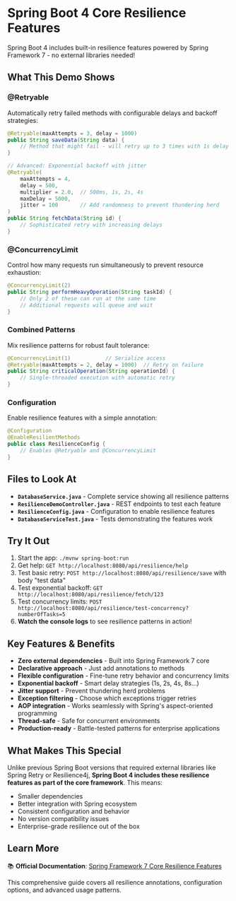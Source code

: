 # Spring Boot 4 Core Resilience Features

Spring Boot 4 includes built-in resilience features powered by Spring Framework 7 - no external libraries needed!

## What This Demo Shows

### @Retryable
Automatically retry failed methods with configurable delays and backoff strategies:
```java
@Retryable(maxAttempts = 3, delay = 1000)
public String saveData(String data) {
    // Method that might fail - will retry up to 3 times with 1s delay
}

// Advanced: Exponential backoff with jitter
@Retryable(
    maxAttempts = 4,
    delay = 500,
    multiplier = 2.0,  // 500ms, 1s, 2s, 4s
    maxDelay = 5000,
    jitter = 100       // Add randomness to prevent thundering herd
)
public String fetchData(String id) {
    // Sophisticated retry with increasing delays
}
```

### @ConcurrencyLimit
Control how many requests run simultaneously to prevent resource exhaustion:
```java
@ConcurrencyLimit(2)
public String performHeavyOperation(String taskId) {
    // Only 2 of these can run at the same time
    // Additional requests will queue and wait
}
```

### Combined Patterns
Mix resilience patterns for robust fault tolerance:
```java
@ConcurrencyLimit(1)           // Serialize access
@Retryable(maxAttempts = 2, delay = 1000)  // Retry on failure
public String criticalOperation(String operationId) {
    // Single-threaded execution with automatic retry
}
```

### Configuration
Enable resilience features with a simple annotation:
```java
@Configuration
@EnableResilientMethods
public class ResilienceConfig {
    // Enables @Retryable and @ConcurrencyLimit
}
```

## Files to Look At

- **`DatabaseService.java`** - Complete service showing all resilience patterns
- **`ResilienceDemoController.java`** - REST endpoints to test each feature
- **`ResilienceConfig.java`** - Configuration to enable resilience features
- **`DatabaseServiceTest.java`** - Tests demonstrating the features work

## Try It Out

1. Start the app: `./mvnw spring-boot:run`
2. Get help: `GET http://localhost:8080/api/resilience/help`
3. Test basic retry: `POST http://localhost:8080/api/resilience/save` with body "test data"
4. Test exponential backoff: `GET http://localhost:8080/api/resilience/fetch/123`
5. Test concurrency limits: `POST http://localhost:8080/api/resilience/test-concurrency?numberOfTasks=5`
6. **Watch the console logs** to see resilience patterns in action!

## Key Features & Benefits

- **Zero external dependencies** - Built into Spring Framework 7 core
- **Declarative approach** - Just add annotations to methods
- **Flexible configuration** - Fine-tune retry behavior and concurrency limits
- **Exponential backoff** - Smart delay strategies (1s, 2s, 4s, 8s...)
- **Jitter support** - Prevent thundering herd problems
- **Exception filtering** - Choose which exceptions trigger retries
- **AOP integration** - Works seamlessly with Spring's aspect-oriented programming
- **Thread-safe** - Safe for concurrent environments
- **Production-ready** - Battle-tested patterns for enterprise applications

## What Makes This Special

Unlike previous Spring Boot versions that required external libraries like Spring Retry or Resilience4j, **Spring Boot 4 includes these resilience features as part of the core framework**. This means:

- Smaller dependencies
- Better integration with Spring ecosystem
- Consistent configuration and behavior
- No version compatibility issues
- Enterprise-grade resilience out of the box

## Learn More

📚 **Official Documentation**: [Spring Framework 7 Core Resilience Features](https://docs.spring.io/spring-framework/reference/7.0-SNAPSHOT/core/resilience.html)

This comprehensive guide covers all resilience annotations, configuration options, and advanced usage patterns.